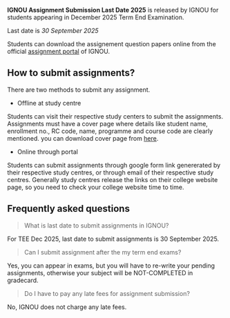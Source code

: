 **IGNOU Assignment Submission Last Date 2025** is released by IGNOU for students appearing in December 2025 Term End Examination.

Last date is *30 September 2025*

Students can download the assignement question papers online from the official [assignment portal](https://webservices.ignou.ac.in/assignments) of IGNOU.

## How to submit assignments?

There are two methods to submit any assignment.

- Offline at study centre

Students can visit their respective study centers to submit the assignments. Assignments must have a cover page where details like student name, enrollment no., RC code, name, programme and course code are clearly mentioned. you can download cover page from [here](/posts/ignou-assignment-cover-page).

- Online through portal

Students can submit assignments through google form link genererated by their respective study centres, or through email of their respective study centres. Generally study centres release the links on their college website page, so you need to check your college website time to time.

## Frequently asked questions

> What is last date to submit assignments in IGNOU?

For TEE Dec 2025, last date to submit assignments is 30 September 2025.

> Can I submit assignment after the my term end exams?

Yes, you can appear in exams, but you will have to re-write your pending assignments, otherwise your subject will be NOT-COMPLETED in gradecard.

> Do I have to pay any late fees for assignment submission?

No, IGNOU does not charge any late fees.
